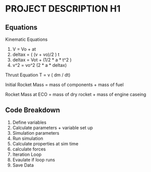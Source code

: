 # PROJECT DESCRIPTION H1



## Equations
Kinematic Equations
1. V = Vo + at
2. deltax = ( (v + vo)/2 ) t
3. deltax = Vot + (1/2 * a * t^2 )
4. v^2 = vo^2 (2 * a * deltax)

Thrust Equation
T = v ( dm / dt)

Initial Rocket Mass = mass of components + mass of fuel

Rocket Mass at ECO = mass of dry rocket + mass of engine caseing

## Code Breakdown
1. Define variables
2. Calculate parameters + variable set up
3. Simulation parameters
4. Run simulation
  5. Calculate properties at sim time
  6. calculate forces
7. Iteration Loop
8. Evaulate if loop runs
9. Save Data
   
